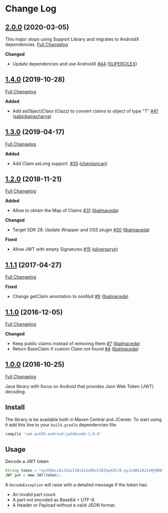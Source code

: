 # Change Log

## [2.0.0](https://github.com/auth0/jwtdecode.android/tree/2.0.0) (2020-03-05)
This major stops using Support Library and migrates to AndroidX dependencies.
[Full Changelog](https://github.com/auth0/jwtdecode.android/compare/1.4.0...2.0.0)

**Changed**
- Update dependencies and use AndroidX [\#44](https://github.com/auth0/JWTDecode.Android/pull/44) ([SUPERCILEX](https://github.com/SUPERCILEX))

## [1.4.0](https://github.com/auth0/jwtdecode.android/tree/1.4.0) (2019-10-28)
[Full Changelog](https://github.com/auth0/jwtdecode.android/compare/1.3.0...1.4.0)

**Added**
- Add asObject(Class<T> tClazz) to convert claims to object of type "T" [\#41](https://github.com/auth0/JWTDecode.Android/pull/41) ([sabinbajracharya](https://github.com/sabinbajracharya))

## [1.3.0](https://github.com/auth0/jwtdecode.android/tree/1.3.0) (2019-04-17)
[Full Changelog](https://github.com/auth0/jwtdecode.android/compare/1.2.0...1.3.0)

**Added**
- Add Claim asLong support. [\#35](https://github.com/auth0/JWTDecode.Android/pull/35) ([chenjiancan](https://github.com/chenjiancan))

## [1.2.0](https://github.com/auth0/jwtdecode.android/tree/1.2.0) (2018-11-21)
[Full Changelog](https://github.com/auth0/jwtdecode.android/compare/1.1.1...1.2.0)

**Added**
- Allow to obtain the Map of Claims [\#31](https://github.com/auth0/JWTDecode.Android/pull/31) ([lbalmaceda](https://github.com/lbalmaceda))

**Changed**
- Target SDK 28. Update Wrapper and OSS plugin [\#30](https://github.com/auth0/JWTDecode.Android/pull/30) ([lbalmaceda](https://github.com/lbalmaceda))

**Fixed**
- Allow JWT with empty Signatures [\#15](https://github.com/auth0/JWTDecode.Android/pull/15) ([oliverspryn](https://github.com/oliverspryn))

## [1.1.1](https://github.com/auth0/jwtdecode.android/tree/1.1.1) (2017-04-27)
[Full Changelog](https://github.com/auth0/jwtdecode.android/compare/1.1.0...1.1.1)

**Fixed**
- Change getClaim annotation to nonNull [\#9](https://github.com/auth0/JWTDecode.Android/pull/9) ([lbalmaceda](https://github.com/lbalmaceda))

## [1.1.0](https://github.com/auth0/jwtdecode.android/tree/1.1.0) (2016-12-05)
[Full Changelog](https://github.com/auth0/jwtdecode.android/compare/1.0.0...1.1.0)

**Changed**
- Keep public claims instead of removing them [\#7](https://github.com/auth0/JWTDecode.Android/pull/7) ([lbalmaceda](https://github.com/lbalmaceda))
- Return BaseClaim if custom Claim not found [\#4](https://github.com/auth0/JWTDecode.Android/pull/4) ([lbalmaceda](https://github.com/lbalmaceda))

## [1.0.0](https://github.com/auth0/lock/tree/1.0.0) (2016-10-25)
[Full Changelog](https://github.com/auth0/lock/tree/1.0.0)

Java library with focus on Android that provides Json Web Token (JWT) decoding.

## Install
The library is be available both in Maven Central and JCenter. To start using it add this line to your `build.gradle` dependencies file:

```groovy
compile 'com.auth0.android:jwtdecode:1.0.0'
```

## Usage

Decode a JWT token

```java
String token = "eyJhbGciOiJIUzI1NiIsInR5cCI6IkpXVCJ9.eyJzdWIiOiIxMjM0NTY3ODkwIiwibmFtZSI6IkpvaG4gRG9lIiwiYWRtaW4iOnRydWV9.TJVA95OrM7E2cBab30RMHrHDcEfxjoYZgeFONFh7HgQ";
JWT jwt = new JWT(token);
```

A `DecodeException` will raise with a detailed message if the token has:
* An invalid part count.
* A part not encoded as Base64 + UTF-8.
* A Header or Payload without a valid JSON format.
